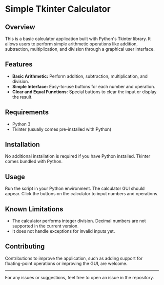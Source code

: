 # Simple Tkinter Calculator

## Overview
This is a basic calculator application built with Python's Tkinter library. It allows users to perform simple arithmetic operations like addition, subtraction, multiplication, and division through a graphical user interface.

## Features
- **Basic Arithmetic:** Perform addition, subtraction, multiplication, and division.
- **Simple Interface:** Easy-to-use buttons for each number and operation.
- **Clear and Equal Functions:** Special buttons to clear the input or display the result.

## Requirements
- Python 3
- Tkinter (usually comes pre-installed with Python)

## Installation
No additional installation is required if you have Python installed. Tkinter comes bundled with Python.

## Usage
Run the script in your Python environment. The calculator GUI should appear. Click the buttons on the calculator to input numbers and operations.

## Known Limitations
- The calculator performs integer division. Decimal numbers are not supported in the current version.
- It does not handle exceptions for invalid inputs yet.

## Contributing
Contributions to improve the application, such as adding support for floating-point operations or improving the GUI, are welcome.


---

For any issues or suggestions, feel free to open an issue in the repository.
